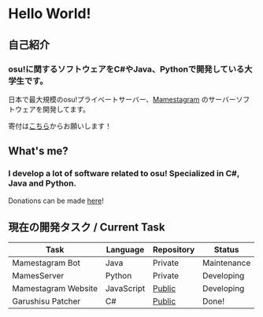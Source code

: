 # Hello World!
## 自己紹介
### osu!に関するソフトウェアをC#やJava、Pythonで開発している大学生です。

日本で最大規模のosu!プライベートサーバー、[Mamestagram](https://github.com/Mamestagram) のサーバーソフトウェアを開発してます。

寄付は[こちら](https://ko-fi.com/mames1)からお願いします！
## What's me?
### I develop a lot of software related to osu! Specialized in C#, Java and Python.

Donations can be made [here](https://ko-fi.com/mames1)!
## 現在の開発タスク / Current Task
|Task|Language|Repository|Status|
|---|---|---|---|
|Mamestagram Bot|Java|Private|Maintenance|
|MamesServer|Python|Private|Developing|
|Mamestagram Website|JavaScript|[Public](https://github.com/Mamestagram/Mamestagram-WebSite)|Developing|
|Garushisu Patcher|C#|[Public](https://github.com/Mamestagram/Garushisu-Patcher-v2/releases/tag/patcher)|Done!|
